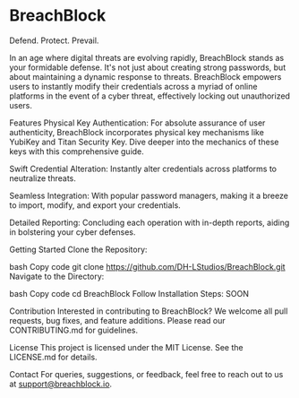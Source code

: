 # BreachBlock

Defend. Protect. Prevail.

In an age where digital threats are evolving rapidly, BreachBlock stands as your formidable defense. It's not just about creating strong passwords, but about maintaining a dynamic response to threats. BreachBlock empowers users to instantly modify their credentials across a myriad of online platforms in the event of a cyber threat, effectively locking out unauthorized users.


Features
Physical Key Authentication: For absolute assurance of user authenticity, BreachBlock incorporates physical key mechanisms like YubiKey and Titan Security Key. Dive deeper into the mechanics of these keys with this comprehensive guide.

Swift Credential Alteration: Instantly alter credentials across platforms to neutralize threats.

Seamless Integration: With popular password managers, making it a breeze to import, modify, and export your credentials.

Detailed Reporting: Concluding each operation with in-depth reports, aiding in bolstering your cyber defenses.

Getting Started
Clone the Repository:

bash
Copy code
git clone https://github.com/DH-LStudios/BreachBlock.git
Navigate to the Directory:

bash
Copy code
cd BreachBlock
Follow Installation Steps: SOON

Contribution
Interested in contributing to BreachBlock? We welcome all pull requests, bug fixes, and feature additions. Please read our CONTRIBUTING.md for guidelines.

License
This project is licensed under the MIT License. See the LICENSE.md for details.

Contact
For queries, suggestions, or feedback, feel free to reach out to us at support@breachblock.io.

